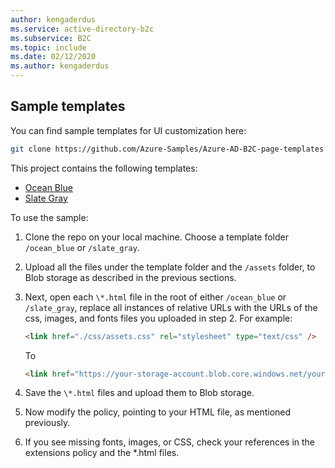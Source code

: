 ```yaml
---
author: kengaderdus
ms.service: active-directory-b2c
ms.subservice: B2C
ms.topic: include
ms.date: 02/12/2020
ms.author: kengaderdus
---
```

## Sample templates
You can find sample templates for UI customization here:

```bash
git clone https://github.com/Azure-Samples/Azure-AD-B2C-page-templates
```

This project contains the following templates:
- [Ocean Blue](https://github.com/Azure-Samples/Azure-AD-B2C-page-templates/tree/master/ocean_blue)
- [Slate Gray](https://github.com/Azure-Samples/Azure-AD-B2C-page-templates/tree/master/slate_gray)

To use the sample:

1. Clone the repo on your local machine. Choose a template folder `/ocean_blue` or `/slate_gray`.
1. Upload all the files under the template folder and the `/assets` folder, to Blob storage as described in the previous sections.
1. Next, open each `\*.html` file in the root of either `/ocean_blue` or `/slate_gray`, replace all instances of relative URLs with the URLs of the css, images, and fonts files you uploaded in step 2. For example:
    ```html
    <link href="./css/assets.css" rel="stylesheet" type="text/css" />
    ```

    To
    ```html
    <link href="https://your-storage-account.blob.core.windows.net/your-container/css/assets.css" rel="stylesheet" type="text/css" />
    ```
1. Save the `\*.html` files and upload them to Blob storage.
1. Now modify the policy, pointing to your HTML file, as mentioned previously.
1. If you see missing fonts, images, or CSS, check your references in the extensions policy and the \*.html files.
